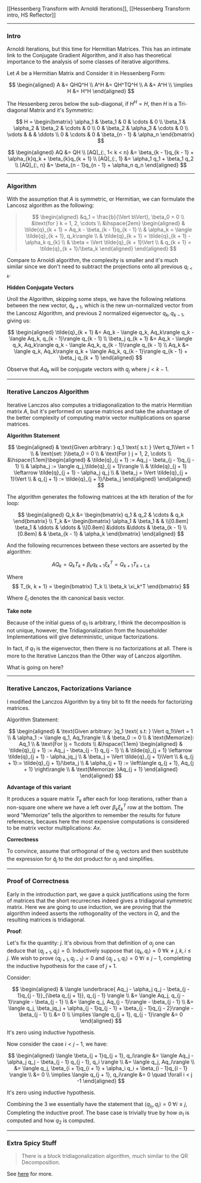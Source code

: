 [[Hessenberg Transform with Arnoldi Iterations]],
[[Hessenberg Transform intro, HS Reflector]]

---
### **Intro**

Arnoldi Iterations, but this time for Hermitian Matrices. This has an intimate link to the Conjugate Gradient Algorithm, and it also has theoretical importance to the analysis of some classes of iterative algorithms. 

Let $A$ be a Hermitian Matrix and Consider it in Hessenberg Form:

$$
\begin{aligned}
    A &= QHQ^H
    \\
    A^H &= QH^TQ^H
    \\
    A &= A^H
    \\
    \implies H &= H^H
\end{aligned}
$$

The Hessenberg zeros below the sub-diagonal, if $H^H = H$, then $H$ is a Tri-diagonal Matrix and it's Symmetric: 

$$
H = \begin{bmatrix}
    \alpha_1 & \beta_1 & 0 & \cdots & 0
    \\
    \beta_1 & \alpha_2 & \beta_2 & \cdots & 0
    \\
    0 & \beta_2 & \alpha_3 & \cdots & 0
    \\
    \vdots & & & \ddots
    \\
    0 & \cdots & 0 & \beta_{n - 1} & \alpha_n 
\end{bmatrix}
$$

$$
\begin{aligned}
    AQ &= QH
    \\
    [AQ]_{:, 1< k < n} &= \beta_{k - 1}q_{k - 1} + \alpha_{k}q_k + \beta_{k}q_{k + 1}
    \\
    [AQ]_{:, 1} &= \alpha_1 q_1 + \beta_1 q_2
    \\
    [AQ]_{:, n} &= \beta_{n - 1}q_{n - 1} + \alpha_n q_n
\end{aligned}
$$

---
### **Algorithm**
With the assumption that $A$ is symmetric, or Hermitian, we can formulate the Lancosz algorithm as the following: 

> $$
> \begin{aligned}
>     &q_1 = \frac{b}{\Vert b\Vert}, \beta_0 = 0
>     \\
>     &\text{for } k = 1, 2, \cdots
>     \\
>     &\hspace{2em}
>     \begin{aligned}
>         & \tilde{q}_{k + 1} = Aq_k - \beta_{k - 1}q_{k - 1}
>         \\
>         & \alpha_k = \langle \tilde{q}_{k + 1}, q_k\rangle
>         \\
>         & \tilde{q}_{k + 1} = \tilde{q}_{k + 1} - \alpha_k q_{k}
>         \\
>         & \beta = \Vert \tilde{q}_{k + 1}\Vert
>         \\
>         & q_{k + 1} = \tilde{q}_{k + 1}/\beta_k
>     \end{aligned}
> \end{aligned}
> $$

Compare to Arnoldi algorithm, the complexity is smaller and it's much similar since we don't need to subtract the projections onto all previous $q_{i<k}$. 

**Hidden Conjugate Vectors**

Uroll the Algorithm, skipping some steps, we have the following relations between the new vector, $\tilde{q}_{k + 1}$, which is the new un-normalized vector from the Lancosz Algorithm, and previous 2 normalized eigenvector $q_{k}, q_{k - 1}$, giving us: 

$$
\begin{aligned}
    \tilde{q}_{k + 1} &= Aq_k - \langle q_k, Aq_k\rangle q_k - \langle Aq_k, q_{k - 1}\rangle q_{k - 1}
    \\
    \beta_j q_{k + 1} &= Aq_k - \langle q_k, Aq_k\rangle q_k - \langle Aq_k, q_{k - 1}\rangle q_{k - 1}
    \\
    Aq_k &= \langle q_k, Aq_k\rangle q_k + \langle Aq_k, q_{k - 1}\rangle q_{k - 1} + \beta_j q_{k + 1}
\end{aligned}
$$

Observe that $Aq_k$ will be conjugate vectors with $q_j$ where $j < k - 1$. 

---
### **Iterative Lanczos Algorithm**

Iterative Lanczos also computes a tridiagonalization to the matrix Hermitian matrix $A$, but it's performed on sparse matrices and take the advantage of the better complexity of computing matrix vector multiplications on sparse matrices.

**Algorithm Statement**

$$
\begin{aligned}
    & \text{Given arbitrary: } q_1 \text{ s.t: } \Vert q_1\Vert = 1
    \\
    & \text{set: }\beta_0 = 0
    \\
    & \text{For } j = 1, 2, \cdots 
    \\
    &\hspace{1.1em}\begin{aligned}
        & \tilde{q}_{j + 1} := Aq_j - \beta_{j - 1}q_{j - 1}
        \\
        & \alpha_j := \langle q_j,\tilde{q}_{j + 1}\rangle
        \\
        & \tilde{q}_{j + 1} \leftarrow \tilde{q}_{j + 1} - \alpha_j q_j
        \\
        & \beta_j = \Vert \tilde{q}_{j + 1}\Vert
        \\
        & q_{j + 1} := \tilde{q}_{j + 1}/\beta_j
    \end{aligned}
\end{aligned}
$$

The algorithm generates the following matrices at the kth iteration of the for loop: 

$$
\begin{aligned}
    Q_k &= \begin{bmatrix}
        q_1 & q_2 & \cdots & q_k
    \end{bmatrix}
    \\
    T_k &= 
    \begin{bmatrix}
        \alpha_1 & \beta_1 & & 
        \\[0.8em]
        \beta_1 & \ddots & \ddots & 
        \\[0.8em]
        &\ddots &\ddots & \beta_{k - 1}
        \\[0.8em]
        & & \beta_{k - 1} & \alpha_k
    \end{bmatrix}
\end{aligned}
$$

And the following recurrences between these vectors are asserted by the algorithm:

$$
AQ_k = Q_kT_k + \beta_k q_{k + 1}\xi_k^T = Q_{k + 1}T_{k + 1, k}
$$

Where 
$$
T_{k, k + 1} = 
    \begin{bmatrix}
        T_k
        \\
        \beta_k \xi_k^T
    \end{bmatrix}
$$

Where $\xi_i$ denotes the ith canonical basis vector. 

**Take note**

Because of the initial guess of $q_1$ is arbitrary, I think the decomposition is not unique, however, the Tridiagonalization from the householder Implementations will give deterministic, unique factorizations. 

In fact, if $q_1$ is the eigenvector, then there is no factorizations at all. There is more to the Iterative Lanczos than the Other way of Lanczos algortihm. 

What is going on here? 

---
### **Iterative Lanczos, Factorizations Variance**

I modified the Lanczos Algorithm by a tiny bit to fit the needs for factorizing matrices. 

Algorithm Statement: 

$$
\begin{aligned}
    & \text{Given arbitrary: }q_1 \text{ s.t: } \Vert q_1\Vert = 1
    \\
    & \alpha_1 := \langle q_1, Aq_1\rangle
    \\
    & \beta_0 := 0
    \\
    & \text{Memorize}: Aq_1
    \\
    & \text{For }j = 1\cdots
    \\
    &\hspace{1.1em}
    \begin{aligned}
        & \tilde{q}_{j + 1} := Aq_j - \beta_{j - 1} q_{j - 1}
        \\
        & \tilde{q}_{j + 1} \leftarrow \tilde{q}_{j + 1} - \alpha_jq_j
        \\
        & \beta_j = \Vert \tilde{q}_{j + 1}\Vert
        \\
        & q_{j + 1}:= \tilde{q}_{j + 1}/\beta_j
        \\
        & \alpha_{j + 1} := \left\langle q_{j + 1}, Aq_{j + 1} \right\rangle
        \\
        & \text{Memorize: }Aq_{j + 1}
    \end{aligned}
\end{aligned}
$$

**Advantage of this variant**

It produces a square matrix $T_k$ after each for loop iterations, rather than a non-square one where we have a left over $\beta_k\xi_k^T$ row at the bottom. The word "Memorize" tells the algorithm to remember the results for future references, becaues here the most expensive computations is considered to be matrix vector multiplications: $Ax$. 

**Correctness**

To convince, assume that orthogonal of the $q_j$ vectors and then susbtitute the expression for $\tilde{q}_{j}$ to the dot product for $\alpha_j$ and simplifies. 

---
### **Proof of Correctness**

Early in the introduction part, we gave a quick justifications using the form of matrices that the short recurrecnes indeed gives a tridiagonal symmetric matrix. Here we are going to use induction, we are proving that the algorithm indeed asserts the rothogonality of the vectors in $Q$, and the resulting matrices is tridiagonal. 

**Proof**: 

Let's fix the quantity: $j$. It's obvious from that definition of $\alpha_j$ one can deduce that $\langle q_{j +1}, q_j \rangle = 0$. Inductively suppose that $\langle q_k, q_i\rangle = 0\; \forall k \neq j, k, i \le j$. We wish to prove $\langle q_{j + 1}, q_{j - 1}\rangle = 0$ and $\langle q_{j + 1}, q_i\rangle = 0 \; \forall i \le j - 1$, completing the inductive hypothesis for the case of $j + 1$. 

Consider: 

$$
\begin{aligned}
    & \langle 
       \underbrace{ Aq_j - \alpha_j q_j - \beta_{j - 1}q_{j - 1}}_{\beta q_{j + 1}}, q_{j - 1}
    \rangle
    \\
    &= \langle Aq_j, q_{j - 1}\rangle - \beta_{j - 1}
    \\
    &= \langle q_j, Aq_{j - 1}\rangle - \beta_{j - 1}
    \\
    &= \langle q_j, \beta_jq_j + \alpha_{j - 1}q_{j - 1} + \beta_{j - 1}q_{j - 2}\rangle - \beta_{j - 1}
    \\
    &= 0
    \\
    \implies \langle q_{j + 1}, q_{j - 1}\rangle &= 0
\end{aligned}
$$

It's zero using inductive hypothesis. 

Now consider the case $i < j - 1$, we have: 

$$
\begin{aligned}
    \langle \beta_{j + 1}q_{j + 1}, q_i\rangle &= \langle 
        Aq_j - \alpha_j q_j - \beta_{j - 1} q_{j - 1}, q_i
    \rangle
    \\
    &= \langle q_j, Aq_i\rangle
    \\
    &= \langle 
        q_j, \beta_{i + 1}q_{i + 1} + \alpha_i q_i + \beta_{i - 1}q_{i - 1}
    \rangle
    \\
    &= 0
    \\
    \implies \langle q_{j + 1}, q_i\rangle &= 0 \quad \forall i < j -1
\end{aligned}
$$

It's zero using inductive hypothesis. 

Combining the 3 we essentially have the statement that $\langle q_{j _ 1}, q_i\rangle = 0 \; \forall i \le j$, Completing the inductive proof. The base case is trivially true by how $\alpha_1$ is computed and how $q_{2}$ is computed. 



---
### **Extra Spicy Stuff**

> There is a block tridiagonalization algorithm, much similar to the QR Decomposition. 

See [here](http://www.cas.mcmaster.ca/~qiao/publications/spie05.pdf) for more. 
